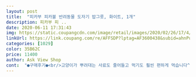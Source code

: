```yaml
---
layout: post 
title:  "피카부 피카볼 반려동물 도자기 밥그릇, 화이트, 1개" 
description: 피카부 피 ..
date: 2020-06-11 17:31:43 
img: https://static.coupangcdn.com/image/retail/images/2020/02/26/17/4/bc9607ab-6705-4071-b6cf-af06ce891323.jpg 
linkUrl: https://link.coupang.com/re/AFFSDP?lptag=AF3600438&subid=ahnPublicAsk&pageKey=1297040603&itemId=2309889788&vendorItemId=70306709351&traceid=V0-113-05f7676bd14f7cd8 
categories: [1029] 
color: 35B62C 
price: 11400 
author: Ask View Shop 
cont:  "●구매후기●<br/>고양이가 뿌려대는 사료도 줄어들고 먹기도 훨씬 편하게 먹습니다^^<br/>고양이들이 사료 바로 옆에 있는 물은 오염된 물이라고 생각한다고 해서 떨어트리기 위해 구매했습니다<br/>너무 만족스럽습니다!!!<br/>도자기라 스텐보다 관리도 쉬운데 밑바닥보다 윗부분이 넓어서 혹시라도 넘어트릴까봐 바닥에 실리콘매트 깔아줬더니 아주 좋아요<br/>사료그릇이랑 습식그릇 같이 사용하다가 불편해서 적당한 그릇<br/>사이즈도 볼이 깊어서 물그릇으로 사용해도 될 정도에요.<br/><br/>삼둥이라 세개 샀는데 깔끔하고 튼튼하고 이쁘고<br/>약간 흠집이 있긴 하지만 많이 신경쓰이는 정도는 아니라 그냥 사용하려구요.<br/><br/>여기저기 찾다가 깨져서 온다는 후기보고 고민하다 시켰는데 잘도착했네요.<br/><br/>이건 너무 사치 인가 시펐었는데 전혀 아닙니다.<br/><br/>이번에 밥그릇 장만 정말 정말 잘했어여.<br/><br/>일단 무게가 좀 있는편이라 밀림걱정은 없을거 같고<br/>진짜 꼭 사세요.<br/> 망설이지 마시구.<br/><br/>크기 궁금해 하는분 많을거 같아서 사진도 첨부해요!<br/>" 
---
```

